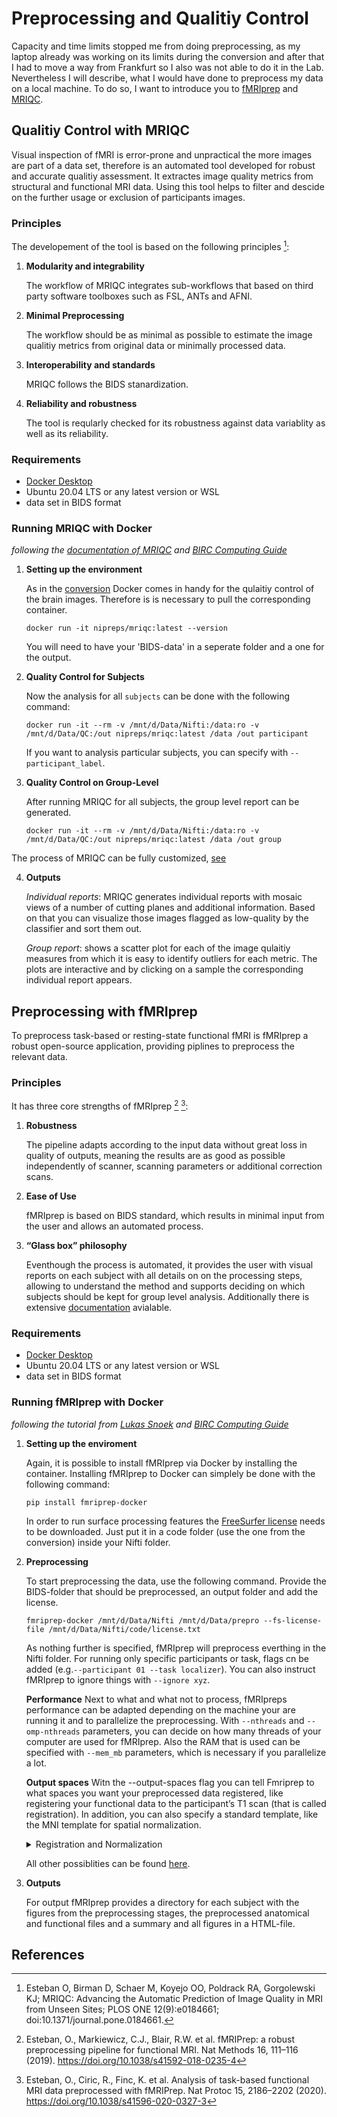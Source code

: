 # Preprocessing and Qualitiy Control

Capacity and time limits stopped me from doing preprocessing, as my laptop already was working on its limits during the conversion and after that I had to move a way from Frankfurt so I also was not able to do it in the Lab. Nevertheless I will describe, what I would have done to preprocess my data on a local machine. To do so, I want to introduce you to [fMRIprep](https://fmriprep.org/en/stable/) and [MRIQC](https://mriqc.readthedocs.io/en/latest/). 

## Qualitiy Control with MRIQC

Visual inspection of fMRI is error-prone and unpractical the more images are part of a data set, therefore is an automated tool developed for robust and accurate qualitiy assessment. It extractes image quality metrics from structural and functional MRI data. Using this tool helps to filter and descide on the further usage or exclusion of participants images.

### Principles

The developement of the tool is based on the following principles [^1]:

1. **Modularity and integrability**

    The workflow of MRIQC integrates sub-workflows that based on third party software toolboxes such as FSL, ANTs and AFNI.

2. **Minimal Preprocessing**

    The workflow should be as minimal as possible to estimate the image qualitiy metrics from original data or minimally processed data.

3. **Interoperability and standards**

    MRIQC follows the BIDS stanardization.

4. **Reliability and robustness**

    The tool is reqularly checked for its robustness against data variablity as well as its reliability.

### Requirements

* [Docker Desktop](https://docs.docker.com/desktop/windows/wsl/)
* Ubuntu 20.04 LTS or any latest version or WSL
* data set in BIDS format

### Running MRIQC with Docker

*following the [documentation of MRIQC](https://mriqc.readthedocs.io/en/latest/running.html) and [BIRC Computing Guide](https://bircibrain.github.io/computingguide/docs/fmri-preprocessing/mriqc.html)*

1. **Setting up the environment**

    As in the [conversion](./BIDS-Conversion.md/#dicom-conversion) Docker comes in handy for the qulaitiy control of the brain images. Therefore is is necessary to pull the corresponding container.

    ```
    docker run -it nipreps/mriqc:latest --version
    ```
    You will need to have your 'BIDS-data' in a seperate folder and a one for the output.

2. **Quality Control for Subjects**

    Now the analysis for all `subjects` can be done with the following command:

    ```
    docker run -it --rm -v /mnt/d/Data/Nifti:/data:ro -v /mnt/d/Data/QC:/out nipreps/mriqc:latest /data /out participant
    ```
    If you want to analysis particular subjects, you can specify with `--participant_label`.

3. **Quality Control on Group-Level**

    After running MRIQC for all subjects, the group level report can be generated.

    ```
    docker run -it --rm -v /mnt/d/Data/Nifti:/data:ro -v /mnt/d/Data/QC:/out nipreps/mriqc:latest /data /out group
    ```
The process of MRIQC can be fully customized, [see](https://mriqc.readthedocs.io/en/latest/running.html)

4. **Outputs**

     *Individual reports*: MRIQC generates individual reports with mosaic views of a number of cutting planes and additional information. Based on that you can visualize those images flagged as low-quality by the classifier and sort them out.
    
    *Group report*: shows a scatter plot for each of the image qulaitiy measures from which it is  easy to identify outliers for each metric. The plots are interactive and by clicking on a sample the corresponding individual report appears.

## Preprocessing with fMRIprep

To preprocess task-based or resting-state functional fMRI is fMRIprep a robust open-source application, providing piplines to preprocess the relevant data. 

### Principles
It has three core strengths of fMRIprep [^2] [^3]:

1. **Robustness**

    The pipeline adapts according to the input data without great loss in quality of outputs, meaning the results are as good as possible independently of scanner, scanning parameters or additional correction scans.

2. **Ease of Use**

    fMRIprep is based on BIDS standard, which results in minimal input from the user and allows an automated process.

3. **“Glass box” philosophy**

    Eventhough the process is automated, it provides the user with visual reports on each subject with all details on on the processing steps, allowing to understand the method and supports deciding on which subjects should be kept for group level analysis. Additionally there is extensive [documentation](https://fmriprep.org/en/stable/) avialable.

### Requirements

* [Docker Desktop](https://docs.docker.com/desktop/windows/wsl/)
* Ubuntu 20.04 LTS or any latest version or WSL
* data set in BIDS format

### Running fMRIprep with Docker

*following the tutorial from [Lukas Snoek](https://lukas-snoek.com/NI-edu/fMRI-introduction/week_4/fmriprep.html) and [BIRC Computing Guide](https://bircibrain.github.io/computingguide/docs/fmri-preprocessing/fmriprep.html)*

1. **Setting up the enviroment**

    Again, it is possible to install fMRIprep via Docker by installing the container. Installing fMRIprep to Docker can simplely be done with the following command:

    ```
    pip install fmriprep-docker
    ```
    In order to run surface processing features the [FreeSurfer license](https://surfer.nmr.mgh.harvard.edu/fswiki/License) needs to be downloaded. Just put it in a code folder (use the one from the conversion) inside your Nifti folder.

2. **Preprocessing**

    To start preprocessing the data, use the following command. Provide the BIDS-folder that should be preprocessed, an output folder and add the license.
    
    ```
    fmriprep-docker /mnt/d/Data/Nifti /mnt/d/Data/prepro --fs-license-file /mnt/d/Data/Nifti/code/license.txt
    ```
    As nothing further is specified, fMRIprep will preprocess everthing in the Nifti folder. For running only specific participants or task, flags cn be added (e.g.`--participant 01 --task localizer`). You can also instruct fMRIprep to ignore things with `--ignore xyz`.

    **Performance**
    Next to what and what not to process, fMRIpreps performance can be adapted depending on the machine your are running it and to parallelize the preprocessing. With `--nthreads` and `--omp-nthreads` parameters, you can decide on how many threads of your computer are used for fMRIprep. Also the RAM that is used can be specified with `--mem_mb` parameters, which is necessary if you parallelize a lot.

    **Output spaces**
    Witn the --output-spaces flag you can tell Fmriprep to what spaces you want your preprocessed data registered, like registering your functional data to the participant’s T1 scan (that is called registration). In addition, you can also specify a standard template, like the MNI template for spatial normalization.

    <details>
    <summary>Registration and Normalization </summary>
    <p> The human brain is in general quit similiar between people, but  there are still differences in siza and shape and to perform group-level analysis it is necessary to ensure that the voxels in brain A represent the same structure in brain B. Therefore the brain images need to be normalized and registered. For normalization, firstly the anatomical brain image is matched to a template with standard dimensions and coordinates. The transformations can then be applied to the functional scan, so that anatomical nd functional are aligned, which is called registration.
    
    https://andysbrainbook.readthedocs.io/en/latest/fMRI_Short_Course/Preprocessing/Registration_Normalization.html#normalization-smoothing-and-statistical-power
    </p>
    </details>

    All other possiblities can be found [here](https://fmriprep.org/en/stable/usage.html).

3. **Outputs**

    For output fMRIprep provides a directory for each subject with the figures from the preprocessing stages, the preprocessed anatomical and functional files and a summary and all figures in a HTML-file.


## References

[^1]: Esteban O, Birman D, Schaer M, Koyejo OO, Poldrack RA, Gorgolewski KJ; MRIQC: Advancing the Automatic Prediction of Image Quality in MRI from Unseen Sites; PLOS ONE 12(9):e0184661; doi:10.1371/journal.pone.0184661.

[^2]:Esteban, O., Markiewicz, C.J., Blair, R.W. et al. fMRIPrep: a robust preprocessing pipeline for functional MRI. Nat Methods 16, 111–116 (2019). https://doi.org/10.1038/s41592-018-0235-4

[^3]:Esteban, O., Ciric, R., Finc, K. et al. Analysis of task-based functional MRI data preprocessed with fMRIPrep. Nat Protoc 15, 2186–2202 (2020). https://doi.org/10.1038/s41596-020-0327-3



